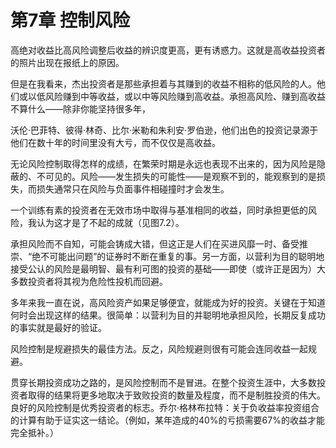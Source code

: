 # 第7章 控制风险

高绝对收益比高风险调整后收益的辨识度更高，更有诱惑力。这就是高收益投资者的照片出现在报纸上的原因。

但是在我看来，杰出投资者是那些承担着与其赚到的收益不相称的低风险的人。他们或以低风险赚到中等收益，或以中等风险赚到高收益。承担高风险、赚到高收益不算什么——除非你能坚持很多年，

沃伦·巴菲特、彼得·林奇、比尔·米勒和朱利安·罗伯逊，他们出色的投资记录源于他们在数十年的时间里没有大亏，而不仅仅是高收益。

无论风险控制取得怎样的成绩，在繁荣时期是永远也表现不出来的，因为风险是隐蔽的、不可见的。风险——发生损失的可能性——是观察不到的，能观察到的是损失，而损失通常只在风险与负面事件相碰撞时才会发生。

一个训练有素的投资者在无效市场中取得与基准相同的收益，同时承担更低的风险，我认为这才是了不起的成就（见图7.2）。

承担风险而不自知，可能会铸成大错，但这正是人们在买进风靡一时、备受推崇、“绝不可能出问题”的证券时不断在重复的事。另一方面，以营利为目的聪明地接受公认的风险是最明智、最有利可图的投资的基础——即使（或许正是因为）大多数投资者将其视为危险性投机而回避。

多年来我一直在说，高风险资产如果足够便宜，就能成为好的投资。关键在于知道何时会出现这样的结果。很简单：以营利为目的并聪明地承担风险，长期反复成功的事实就是最好的验证。

风险控制是规避损失的最佳方法。反之，风险规避则很有可能会连同收益一起规避。

贯穿长期投资成功之路的，是风险控制而不是冒进。在整个投资生涯中，大多数投资者取得的结果将更多地取决于致败投资的数量及程度，而不是制胜投资的伟大。良好的风险控制是优秀投资者的标志。乔尔·格林布拉特：关于负收益率投资组合的计算有助于证实这一结论。（例如，某年造成的40%的亏损需要67%的收益才能完全抵补。）